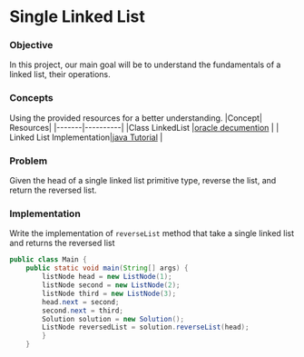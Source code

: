 # Single Linked List

### Objective
In this project, our main goal will be to understand the fundamentals of a linked list, their operations.
### Concepts
Using the provided resources for a better understanding.
|Concept|	Resources|
|-------|----------|
|Class LinkedList |[oracle decumention](https://docs.oracle.com/javase/8/docs/api/java/util/LinkedList.html) |
| Linked List Implementation|[java Tutorial](https://www.youtube.com/watch?v=SMIq13-FZSE) |

### Problem

Given the head of a single linked list primitive type, reverse the list, and return the reversed list.

### Implementation

Write  the implementation of `reverseList` method  that take a single linked list and returns the reversed list

```java
public class Main {
    public static void main(String[] args) {
        listNode head = new ListNode(1);
        listNode second = new ListNode(2);
        listNode third = new ListNode(3);
        head.next = second;
        second.next = third;
        Solution solution = new Solution();
        ListNode reversedList = solution.reverseList(head);
        }
    }
```
